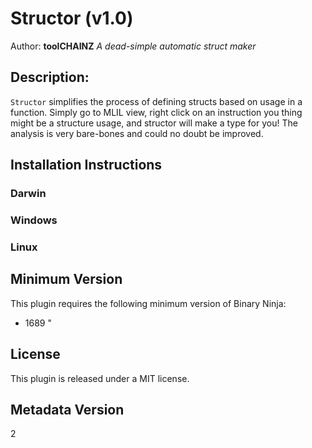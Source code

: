 # Structor (v1.0)
Author: **toolCHAINZ**
_A dead-simple automatic struct maker_
## Description:
`Structor` simplifies the process of defining structs based on usage in a function. Simply go to MLIL view, right click on an instruction you thing might be a structure usage, and structor will make a type for you! The analysis is very bare-bones and could no doubt be improved.


## Installation Instructions

### Darwin



### Windows



### Linux


## Minimum Version

This plugin requires the following minimum version of Binary Ninja:

 * 1689
"

## License

This plugin is released under a MIT license.
## Metadata Version

2
